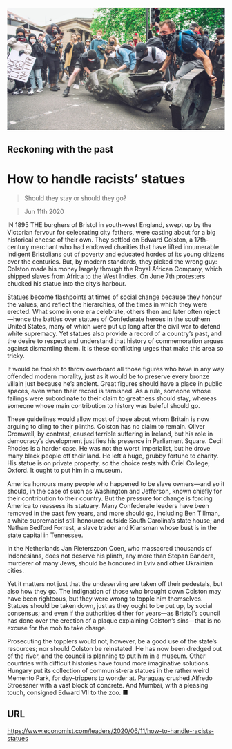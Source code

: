 ![](./images/20200613_LDP002_0.jpg)

## Reckoning with the past

# How to handle racists’ statues

> Should they stay or should they go?

> Jun 11th 2020

IN 1895 THE burghers of Bristol in south-west England, swept up by the Victorian fervour for celebrating city fathers, were casting about for a big historical cheese of their own. They settled on Edward Colston, a 17th-century merchant who had endowed charities that have lifted innumerable indigent Bristolians out of poverty and educated hordes of its young citizens over the centuries. But, by modern standards, they picked the wrong guy: Colston made his money largely through the Royal African Company, which shipped slaves from Africa to the West Indies. On June 7th protesters chucked his statue into the city’s harbour.

Statues become flashpoints at times of social change because they honour the values, and reflect the hierarchies, of the times in which they were erected. What some in one era celebrate, others then and later often reject—hence the battles over statues of Confederate heroes in the southern United States, many of which were put up long after the civil war to defend white supremacy. Yet statues also provide a record of a country’s past, and the desire to respect and understand that history of commemoration argues against dismantling them. It is these conflicting urges that make this area so tricky.

It would be foolish to throw overboard all those figures who have in any way offended modern morality, just as it would be to preserve every bronze villain just because he’s ancient. Great figures should have a place in public spaces, even when their record is tarnished. As a rule, someone whose failings were subordinate to their claim to greatness should stay, whereas someone whose main contribution to history was baleful should go.

These guidelines would allow most of those about whom Britain is now arguing to cling to their plinths. Colston has no claim to remain. Oliver Cromwell, by contrast, caused terrible suffering in Ireland, but his role in democracy’s development justifies his presence in Parliament Square. Cecil Rhodes is a harder case. He was not the worst imperialist, but he drove many black people off their land. He left a huge, grubby fortune to charity. His statue is on private property, so the choice rests with Oriel College, Oxford. It ought to put him in a museum.

America honours many people who happened to be slave owners—and so it should, in the case of such as Washington and Jefferson, known chiefly for their contribution to their country. But the pressure for change is forcing America to reassess its statuary. Many Confederate leaders have been removed in the past few years, and more should go, including Ben Tillman, a white supremacist still honoured outside South Carolina’s state house; and Nathan Bedford Forrest, a slave trader and Klansman whose bust is in the state capital in Tennessee.

In the Netherlands Jan Pieterszoon Coen, who massacred thousands of Indonesians, does not deserve his plinth, any more than Stepan Bandera, murderer of many Jews, should be honoured in Lviv and other Ukrainian cities.

Yet it matters not just that the undeserving are taken off their pedestals, but also how they go. The indignation of those who brought down Colston may have been righteous, but they were wrong to topple him themselves. Statues should be taken down, just as they ought to be put up, by social consensus; and even if the authorities dither for years—as Bristol’s council has done over the erection of a plaque explaining Colston’s sins—that is no excuse for the mob to take charge.

Prosecuting the topplers would not, however, be a good use of the state’s resources; nor should Colston be reinstated. He has now been dredged out of the river, and the council is planning to put him in a museum. Other countries with difficult histories have found more imaginative solutions. Hungary put its collection of communist-era statues in the rather weird Memento Park, for day-trippers to wonder at. Paraguay crushed Alfredo Stroessner with a vast block of concrete. And Mumbai, with a pleasing touch, consigned Edward VII to the zoo. ■

## URL

https://www.economist.com/leaders/2020/06/11/how-to-handle-racists-statues
